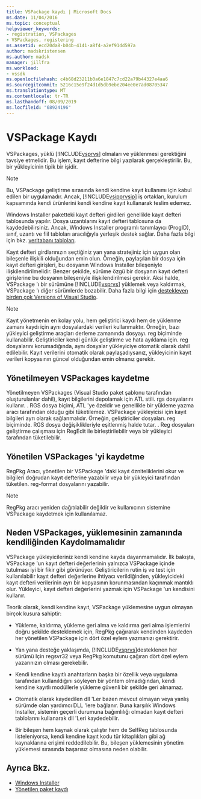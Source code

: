 ```yaml
---
title: VSPackage kaydı | Microsoft Docs
ms.date: 11/04/2016
ms.topic: conceptual
helpviewer_keywords:
- registration, VSPackages
- VSPackages, registering
ms.assetid: ecd20da8-b04b-4141-a8f4-a2ef91dd597a
author: madskristensen
ms.author: madsk
manager: jillfra
ms.workload:
- vssdk
ms.openlocfilehash: c4b68d23211b0a6e1847c7cd22a79b44327e4aa6
ms.sourcegitcommit: 5216c15e9f24d1d5db9ebe204ee0e7ad08705347
ms.translationtype: MT
ms.contentlocale: tr-TR
ms.lasthandoff: 08/09/2019
ms.locfileid: "68924196"
---
```

# <a name="vspackage-registration"></a>VSPackage Kaydı
VSPackages, yüklü [!INCLUDE[vsprvs](../../code-quality/includes/vsprvs_md.md)] olmaları ve yüklenmesi gerektiğini tavsiye etmelidir. Bu işlem, kayıt defterine bilgi yazılarak gerçekleştirilir. Bu, bir yükleyicinin tipik bir işidir.

> [!NOTE]
> Bu, VSPackage geliştirme sırasında kendi kendine kayıt kullanımı için kabul edilen bir uygulamadır. Ancak, [!INCLUDE[vsipprvsip](../../extensibility/includes/vsipprvsip_md.md)] iş ortakları, kurulum kapsamında kendi ürünlerini kendi kendine kayıt kullanarak teslim edemez.

 Windows Installer paketteki kayıt defteri girdileri genellikle kayıt defteri tablosunda yapılır. Dosya uzantılarını kayıt defteri tablosuna da kaydedebilirsiniz. Ancak, Windows Installer programlı tanımlayıcı (ProgID), sınıf, uzantı ve fiil tabloları aracılığıyla yerleşik destek sağlar. Daha fazla bilgi için bkz. [veritabanı tabloları](/windows/desktop/Msi/database-tables).

 Kayıt defteri girdlarınızın seçtiğiniz yan yana stratejiniz için uygun olan bileşenle ilişkili olduğundan emin olun. Örneğin, paylaşılan bir dosya için kayıt defteri girişleri, bu dosyanın Windows Installer bileşeniyle ilişkilendirilmelidir. Benzer şekilde, sürüme özgü bir dosyanın kayıt defteri girişlerine bu dosyanın bileşeniyle ilişkilendirilmesi gerekir. Aksi halde, VSPackage 'ı bir sürümüne [!INCLUDE[vsprvs](../../code-quality/includes/vsprvs_md.md)] yüklemek veya kaldırmak, VSPackage 'ı diğer sürümlerde bozabilir. Daha fazla bilgi için [destekleyen birden çok Versions of Visual Studio](../../extensibility/supporting-multiple-versions-of-visual-studio.md).

> [!NOTE]
> Kayıt yönetmenin en kolay yolu, hem geliştirici kaydı hem de yüklenme zamanı kaydı için aynı dosyalardaki verileri kullanmaktır. Örneğin, bazı yükleyici geliştirme araçları derleme zamanında dosyayı. reg biçiminde kullanabilir. Geliştiriciler kendi günlük geliştirme ve hata ayıklama için. reg dosyalarını korumadığında, aynı dosyalar yükleyiciye otomatik olarak dahil edilebilir. Kayıt verilerini otomatik olarak paylaşadıysanız, yükleyicinin kayıt verileri kopyasının güncel olduğundan emin olmanız gerekir.

## <a name="registering-unmanaged-vspackages"></a>Yönetilmeyen VSPackages kaydetme
 Yönetilmeyen VSPackages (Visual Studio paket şablonu tarafından oluşturulanlar dahil), kayıt bilgilerini depolamak için ATL stili. rgs dosyalarını kullanır. . RGS dosya biçimi, ATL 'ye özeldir ve genellikle bir yükleme yazma aracı tarafından olduğu gibi tüketilemez. VSPackage yükleyicisi için kayıt bilgileri ayrı olarak sağlanmalıdır. Örneğin, geliştiriciler dosyaları. reg biçiminde. RGS dosya değişiklikleriyle eşitlenmiş halde tutar. . Reg dosyaları geliştirme çalışması için RegEdit ile birleştirilebilir veya bir yükleyici tarafından tüketilebilir.

## <a name="registering-managed-vspackages"></a>Yönetilen VSPackages 'yi kaydetme
 RegPkg Aracı, yönetilen bir VSPackage 'daki kayıt özniteliklerini okur ve bilgileri doğrudan kayıt defterine yazabilir veya bir yükleyici tarafından tüketilen. reg-format dosyalarını yazabilir.

> [!NOTE]
> RegPkg aracı yeniden dağıtılabilir değildir ve kullanıcının sistemine VSPackage kaydetmek için kullanılamaz.

## <a name="why-vspackages-should-not-self-register-at-install-time"></a>Neden VSPackages, yüklemesinin zamanında kendiliğinden Kaydolmamalıdır
 VSPackage yükleyicileriniz kendi kendine kayda dayanmamalıdır. İlk bakışta, VSPackage 'un kayıt defteri değerlerinin yalnızca VSPackage içinde tutulması iyi bir fikir gibi görünüyor. Geliştiricilerin rutin iş ve test için kullanılabilir kayıt defteri değerlerine ihtiyacı verildiğinden, yükleyicideki kayıt defteri verilerinin ayrı bir kopyasının korunmasından kaçınmak mantıklı olur. Yükleyici, kayıt defteri değerlerini yazmak için VSPackage 'un kendisini kullanır.

 Teorik olarak, kendi kendine kayıt, VSPackage yüklemesine uygun olmayan birçok kusura sahiptir:

- Yükleme, kaldırma, yükleme geri alma ve kaldırma geri alma işlemlerini doğru şekilde desteklemek için, RegPkg çağırarak kendinden kaydeden her yönetilen VSPackage için dört özel eylem yazmanızı gerektirir.

- Yan yana desteğe yaklaşımda, [!INCLUDE[vsprvs](../../code-quality/includes/vsprvs_md.md)]desteklenen her sürümü Için regsvr32 veya RegPkg komutunu çağıran dört özel eylem yazarınızın olması gerekebilir.

- Kendi kendine kayıtlı anahtarların başka bir özellik veya uygulama tarafından kullanıldığını söyleyen bir yöntem olmadığından, kendi kendine kayıtlı modüllerle yükleme güvenli bir şekilde geri alınamaz.

- Otomatik olarak kaydedilen dll 'Ler bazen mevcut olmayan veya yanlış sürümde olan yardımcı DLL 'lere bağlanır. Buna karşılık Windows Installer, sistemin geçerli durumuna bağımlılığı olmadan kayıt defteri tablolarını kullanarak dll 'Leri kaydedebilir.

- Bir bileşen hem kaynak olarak çalıştır hem de SelfReg tablosunda listeleniyorsa, kendi kendine kayıt kodu tür kitaplıkları gibi ağ kaynaklarına erişimi reddedilebilir. Bu, bileşen yüklemesinin yönetim yüklemesi sırasında başarısız olmasına neden olabilir.

## <a name="see-also"></a>Ayrıca Bkz.
- [Windows Installer](/windows/desktop/Msi/windows-installer-portal)
- [Yönetilen paket kaydı](https://msdn.microsoft.com/library/f69e0ea3-6a92-4639-8ca9-4c9c210e58a1)